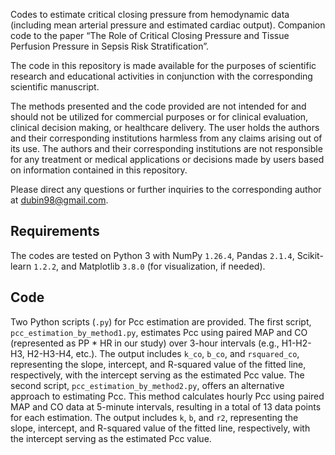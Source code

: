Codes to estimate critical closing pressure from hemodynamic data (including mean arterial pressure and estimated cardiac output). Companion code to the paper “The Role of Critical Closing Pressure and Tissue Perfusion Pressure in Sepsis Risk Stratification”.

The code in this repository is made available for the purposes of scientific research and educational activities in conjunction with the corresponding scientific manuscript.

The methods presented and the code provided are not intended for and should not be utilized for commercial purposes or for clinical evaluation, clinical decision making, or healthcare delivery. The user holds the authors and their corresponding institutions harmless from any claims arising out of its use. The authors and their corresponding institutions are not responsible for any treatment or medical applications or decisions made by users based on information contained in this repository.

Please direct any questions or further inquiries to the corresponding author at dubin98@gmail.com.

## Requirements 
The codes are tested on Python 3 with NumPy `1.26.4`, Pandas `2.1.4`, Scikit-learn `1.2.2`, and Matplotlib `3.8.0` (for visualization, if needed). 

## Code 
Two Python scripts (`.py`) for Pcc estimation are provided. The first script, `pcc_estimation_by_method1.py`, estimates Pcc using paired MAP and CO (represented as PP * HR in our study) over 3-hour intervals (e.g., H1-H2-H3, H2-H3-H4, etc.). The output includes `k_co`, `b_co`, and `rsquared_co`, representing the slope, intercept, and R-squared value of the fitted line, respectively, with the intercept serving as the estimated Pcc value. The second script, `pcc_estimation_by_method2.py`, offers an alternative approach to estimating Pcc. This method calculates hourly Pcc using paired MAP and CO data at 5-minute intervals, resulting in a total of 13 data points for each estimation. The output includes `k`, `b`, and `r2`, representing the slope, intercept, and R-squared value of the fitted line, respectively, with the intercept serving as the estimated Pcc value.


